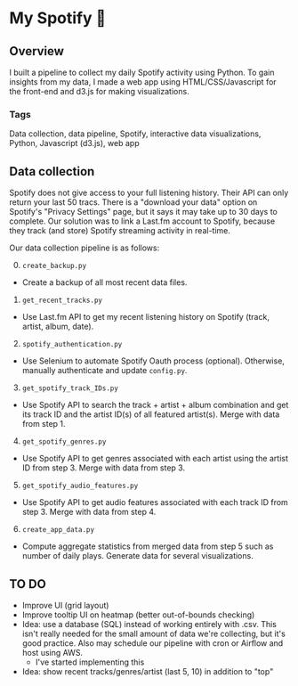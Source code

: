 # My Spotify 🎵

## Overview
I built a pipeline to collect my daily Spotify activity using Python. To gain insights from my data, I made a web app using HTML/CSS/Javascript for the front-end and d3.js for 
making visualizations.

### Tags
Data collection, data pipeline, Spotify, interactive data visualizations, Python, Javascript (d3.js), web app

## Data collection
Spotify does not give access to your full listening history. Their API can only return your last 50 tracs. There is a "download your data" option on Spotify's "Privacy Settings" page, but it says it may take up to 30 days to complete. Our solution was to link a Last.fm account to Spotify, because they track (and store) Spotify streaming activity in real-time.

Our data collection pipeline is as follows:

0. `create_backup.py`
- Create a backup of all most recent data files.

1. `get_recent_tracks.py`
- Use Last.fm API to get my recent listening history on Spotify (track, artist, album, date).

2. `spotify_authentication.py`
- Use Selenium to automate Spotify Oauth process (optional). Otherwise, manually authenticate and update `config.py`.

3. `get_spotify_track_IDs.py`
- Use Spotify API to search the track + artist + album combination and get its track ID and the artist ID(s) of all featured artist(s). Merge with data from step 1.

4. `get_spotify_genres.py`
- Use Spotify API to get genres associated with each artist using the artist ID from step 3. Merge with data from step 3.

5. `get_spotify_audio_features.py`
- Use Spotify API to get audio features associated with each track ID from step 3. Merge with data from step 4.

6. `create_app_data.py`
- Compute aggregate statistics from merged data from step 5 such as number of daily plays. Generate data for several visualizations.

## TO DO
- Improve UI (grid layout)
- Improve tooltip UI on heatmap (better out-of-bounds checking)
- Idea: use a database (SQL) instead of working entirely with .csv. This isn't really needed for the small amount of data we're collecting, but it's good practice. Also may schedule our pipeline with cron or Airflow and host using AWS.
   - I've started implementing this
- Idea: show recent tracks/genres/artist (last 5, 10) in addition to "top"
